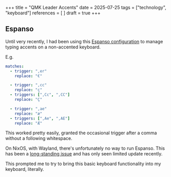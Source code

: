 +++
title = "QMK Leader Accents"
date = 2025-07-25
tags = ["technology", "keyboard"]
references = [ ]
draft = true
+++



## Espanso

Until very recently, I had been using this [Espanso
configuration](https://github.com/nobe4/dotfiles/blob/e121ff838942e2df5aca50d696f8cca6f5d3afea/espanso/match/accents.yml)
to manage typing accents on a non-accented keyboard.

E.g.

```yaml
matches:
  - trigger: ",er"
    replace: "€"

  - trigger: ",cc"
    replace: "ç"
  - triggers: [",Cc", ",CC"]
    replace: "Ç"

  - trigger: ",ae"
    replace: "æ"
  - triggers: [",Ae", ",AE"]
    replace: "Æ"
```

This worked pretty easily, granted the occasional trigger after a comma without
a following whitespace.

On NixOS, with Wayland, there's unfortunately no way to run Espanso. This
has been a [long-standing issue](https://github.com/NixOS/nixpkgs/pull/328890)
and has only seen limited update recently.

This prompted me to try to bring this basic keyboard functionality into my
keyboard, literally.


